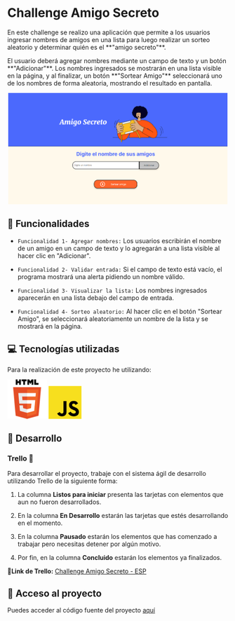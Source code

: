 # Challenge Amigo Secreto
<p>En este challenge se realizo una aplicación que permite a los usuarios ingresar nombres de amigos en una lista para luego realizar un sorteo aleatorio y determinar quién es el **"amigo secreto"**.</p>
<p>El usuario deberá agregar nombres mediante un campo de texto y un botón **"Adicionar"**. Los nombres ingresados se mostrarán en una lista visible en la página, y al finalizar, un botón **"Sortear Amigo"** seleccionará uno de los nombres de forma aleatoria, mostrando el resultado en pantalla.</p>
<p align="center">
     <img width="500" heigth="300" src="assets/img_proyecto.png">
</p>


## :hammer: Funcionalidades
- `Funcionalidad 1- Agregar nombres:` Los usuarios escribirán el nombre de un amigo en un campo de texto y lo agregarán a una lista visible al hacer clic en "Adicionar".

- `Funcionalidad 2- Validar entrada:` Si el campo de texto está vacío, el programa mostrará una alerta pidiendo un nombre válido.

- `Funcionalidad 3- Visualizar la lista:` Los nombres ingresados aparecerán en una lista debajo del campo de entrada.

- `Funcionalidad 4- Sorteo aleatorio:` Al hacer clic en el botón "Sortear Amigo", se seleccionará aleatoriamente un nombre de la lista y se mostrará en la página.


##  :computer: Tecnologías utilizadas
Para la realización de este proyecto he utilizando:
<p>
<img width="90" heigth="30" src="assets/html.png" alt="HTML" >
<img width="75" heigth="30" src="assets/js_icon.png" alt="Js">
</p>


## :loudspeaker: Desarrollo

### Trello :date:
Para desarrollar el proyecto, trabaje con el sistema ágil de desarrollo utilizando Trello de la siguiente forma:

1. La columna **Listos para iniciar** presenta las tarjetas con elementos que aun no fueron desarrollados.

2. En la columna **En Desarrollo** estarán las tarjetas que estés desarrollando en el momento.

3. En la columna **Pausado** estarán los elementos que has comenzado a trabajar pero necesitas detener por algún motivo.

4. Por fin, en la columna **Concluido** estarán los elementos ya finalizados.

:link:**Link de Trello:** [Challenge Amigo Secreto - ESP](https://trello.com/b/v0TFbgqP/trello-challenge-amigo-secreto-esp#)



## :pushpin: Acceso al proyecto

Puedes acceder al código fuente del proyecto [aquí](https://gabiif.github.io/challenge-amigo-secreto/)